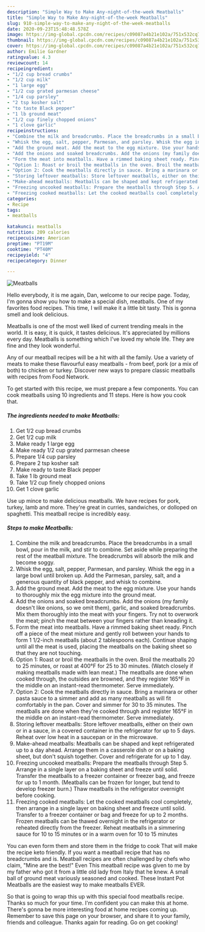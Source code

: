 ```yaml
---
description: "Simple Way to Make Any-night-of-the-week Meatballs"
title: "Simple Way to Make Any-night-of-the-week Meatballs"
slug: 910-simple-way-to-make-any-night-of-the-week-meatballs
date: 2020-09-23T15:48:48.578Z
image: https://img-global.cpcdn.com/recipes/c09087a4b21e102a/751x532cq70/meatballs-recipe-main-photo.jpg
thumbnail: https://img-global.cpcdn.com/recipes/c09087a4b21e102a/751x532cq70/meatballs-recipe-main-photo.jpg
cover: https://img-global.cpcdn.com/recipes/c09087a4b21e102a/751x532cq70/meatballs-recipe-main-photo.jpg
author: Emilie Gardner
ratingvalue: 4.3
reviewcount: 14
recipeingredient:
- "1/2 cup bread crumbs"
- "1/2 cup milk"
- "1 large egg"
- "1/2 cup grated parmesan cheese"
- "1/4 cup parsley"
- "2 tsp kosher salt"
- "to taste Black pepper"
- "1 lb ground meat"
- "1/2 cup finely chopped onions"
- "1 clove garlic"
recipeinstructions:
- "Combine the milk and breadcrumbs. Place the breadcrumbs in a small bowl, pour in the milk, and stir to combine. Set aside while preparing the rest of the meatball mixture. The breadcrumbs will absorb the milk and become soggy."
- "Whisk the egg, salt, pepper, Parmesan, and parsley. Whisk the egg in a large bowl until broken up. Add the Parmesan, parsley, salt, and a generous quantity of black pepper, and whisk to combine."
- "Add the ground meat. Add the meat to the egg mixture. Use your hands to thoroughly mix the egg mixture into the ground meat."
- "Add the onions and soaked breadcrumbs. Add the onions (my family doesn&#39;t like onions, so we omit them), garlic, and soaked breadcrumbs. Mix them thoroughly into the meat with your fingers. Try not to overwork the meat; pinch the meat between your fingers rather than kneading it."
- "Form the meat into meatballs. Have a rimmed baking sheet ready. Pinch off a piece of the meat mixture and gently roll between your hands to form 1 1/2-inch meatballs (about 2 tablespoons each). Continue shaping until all the meat is used, placing the meatballs on the baking sheet so that they are not touching."
- "Option 1: Roast or broil the meatballs in the oven. Broil the meatballs 20 to 25 minutes, or roast at 400°F for 25 to 30 minutes. (Watch closely if making meatballs made with lean meat.) The meatballs are done when cooked through, the outsides are browned, and they register 165°F in the middle on an instant-read thermometer. Serve immediately."
- "Option 2: Cook the meatballs directly in sauce. Bring a marinara or other pasta sauce to a simmer and add as many meatballs as will fit comfortably in the pan. Cover and simmer for 30 to 35 minutes. The meatballs are done when they&#39;re cooked through and register 165°F in the middle on an instant-read thermometer. Serve immediately."
- "Storing leftover meatballs: Store leftover meatballs, either on their own or in a sauce, in a covered container in the refrigerator for up to 5 days. Reheat over low heat in a saucepan or in the microwave."
- "Make-ahead meatballs: Meatballs can be shaped and kept refrigerated up to a day ahead. Arrange them in a casserole dish or on a baking sheet, but don&#39;t squish together. Cover and refrigerate for up to 1 day."
- "Freezing uncooked meatballs: Prepare the meatballs through Step 5. Arrange in a single layer on a baking sheet and freeze until solid. Transfer the meatballs to a freezer container or freezer bag, and freeze for up to 1 month. (Meatballs can be frozen for longer, but tend to develop freezer burn.) Thaw meatballs in the refrigerator overnight before cooking."
- "Freezing cooked meatballs: Let the cooked meatballs cool completely, then arrange in a single layer on baking sheet and freeze until solid. Transfer to a freezer container or bag and freeze for up to 2 months. Frozen meatballs can be thawed overnight in the refrigerator or reheated directly from the freezer. Reheat meatballs in a simmering sauce for 10 to 15 minutes or in a warm oven for 10 to 15 minutes"
categories:
- Recipe
tags:
- meatballs

katakunci: meatballs 
nutrition: 209 calories
recipecuisine: American
preptime: "PT19M"
cooktime: "PT40M"
recipeyield: "4"
recipecategory: Dinner

---
```



![Meatballs](https://img-global.cpcdn.com/recipes/c09087a4b21e102a/751x532cq70/meatballs-recipe-main-photo.jpg)

Hello everybody, it is me again, Dan, welcome to our recipe page. Today, I'm gonna show you how to make a special dish, meatballs. One of my favorites food recipes. This time, I will make it a little bit tasty. This is gonna smell and look delicious.

Meatballs is one of the most well liked of current trending meals in the world. It is easy, it is quick, it tastes delicious. It's appreciated by millions every day. Meatballs is something which I've loved my whole life. They are fine and they look wonderful.

Any of our meatball recipes will be a hit with all the family. Use a variety of meats to make these flavourful easy meatballs - from beef, pork (or a mix of both) to chicken or turkey. Discover new ways to prepare classic meatballs with recipes from Food Network.


To get started with this recipe, we must prepare a few components. You can cook meatballs using 10 ingredients and 11 steps. Here is how you cook that.

<!--inarticleads1-->

##### The ingredients needed to make Meatballs:

1. Get 1/2 cup bread crumbs
1. Get 1/2 cup milk
1. Make ready 1 large egg
1. Make ready 1/2 cup grated parmesan cheese
1. Prepare 1/4 cup parsley
1. Prepare 2 tsp kosher salt
1. Make ready to taste Black pepper
1. Take 1 lb ground meat
1. Take 1/2 cup finely chopped onions
1. Get 1 clove garlic


Use up mince to make delicious meatballs. We have recipes for pork, turkey, lamb and more. They&#39;re great in curries, sandwiches, or dolloped on spaghetti. This meatball recipe is incredibly easy. 

<!--inarticleads2-->

##### Steps to make Meatballs:

1. Combine the milk and breadcrumbs. Place the breadcrumbs in a small bowl, pour in the milk, and stir to combine. Set aside while preparing the rest of the meatball mixture. The breadcrumbs will absorb the milk and become soggy.
1. Whisk the egg, salt, pepper, Parmesan, and parsley. Whisk the egg in a large bowl until broken up. Add the Parmesan, parsley, salt, and a generous quantity of black pepper, and whisk to combine.
1. Add the ground meat. Add the meat to the egg mixture. Use your hands to thoroughly mix the egg mixture into the ground meat.
1. Add the onions and soaked breadcrumbs. Add the onions (my family doesn&#39;t like onions, so we omit them), garlic, and soaked breadcrumbs. Mix them thoroughly into the meat with your fingers. Try not to overwork the meat; pinch the meat between your fingers rather than kneading it.
1. Form the meat into meatballs. Have a rimmed baking sheet ready. Pinch off a piece of the meat mixture and gently roll between your hands to form 1 1/2-inch meatballs (about 2 tablespoons each). Continue shaping until all the meat is used, placing the meatballs on the baking sheet so that they are not touching.
1. Option 1: Roast or broil the meatballs in the oven. Broil the meatballs 20 to 25 minutes, or roast at 400°F for 25 to 30 minutes. (Watch closely if making meatballs made with lean meat.) The meatballs are done when cooked through, the outsides are browned, and they register 165°F in the middle on an instant-read thermometer. Serve immediately.
1. Option 2: Cook the meatballs directly in sauce. Bring a marinara or other pasta sauce to a simmer and add as many meatballs as will fit comfortably in the pan. Cover and simmer for 30 to 35 minutes. The meatballs are done when they&#39;re cooked through and register 165°F in the middle on an instant-read thermometer. Serve immediately.
1. Storing leftover meatballs: Store leftover meatballs, either on their own or in a sauce, in a covered container in the refrigerator for up to 5 days. Reheat over low heat in a saucepan or in the microwave.
1. Make-ahead meatballs: Meatballs can be shaped and kept refrigerated up to a day ahead. Arrange them in a casserole dish or on a baking sheet, but don&#39;t squish together. Cover and refrigerate for up to 1 day.
1. Freezing uncooked meatballs: Prepare the meatballs through Step 5. Arrange in a single layer on a baking sheet and freeze until solid. Transfer the meatballs to a freezer container or freezer bag, and freeze for up to 1 month. (Meatballs can be frozen for longer, but tend to develop freezer burn.) Thaw meatballs in the refrigerator overnight before cooking.
1. Freezing cooked meatballs: Let the cooked meatballs cool completely, then arrange in a single layer on baking sheet and freeze until solid. Transfer to a freezer container or bag and freeze for up to 2 months. Frozen meatballs can be thawed overnight in the refrigerator or reheated directly from the freezer. Reheat meatballs in a simmering sauce for 10 to 15 minutes or in a warm oven for 10 to 15 minutes


You can even form them and store them in the fridge to cook That will make the recipe keto friendly. If you want a meatball recipe that has no breadcrumbs and is. Meatball recipes are often challenged by chefs who claim, &#34;Mine are the best!&#34; Even This meatball recipe was given to me by my father who got it from a little old lady from Italy that he knew. A small ball of ground meat variously seasoned and cooked. These Instant Pot Meatballs are the easiest way to make meatballs EVER. 

So that is going to wrap this up with this special food meatballs recipe. Thanks so much for your time. I'm confident you can make this at home. There's gonna be more interesting food at home recipes coming up. Remember to save this page on your browser, and share it to your family, friends and colleague. Thanks again for reading. Go on get cooking!
